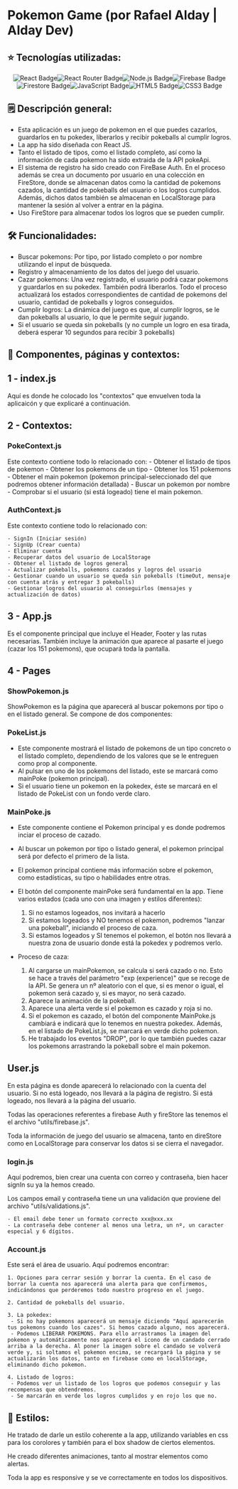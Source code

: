 # Pokemon Game (por Rafael Alday | Alday Dev)

## ⭐ Tecnologías utilizadas:

<div style="display: flex; flex-wrap: wrap; justify-content: center">
    <img src="https://img.shields.io/badge/React-61DAFB?style=for-the-badge&logo=react&logoColor=black&color=orange" alt="React Badge">
    <img src="https://img.shields.io/badge/React_Router-CA4245?style=for-the-badge&logo=react-router&logoColor=black&color=white" alt="React Router Badge">
    <img src="https://img.shields.io/badge/Node.js-339933?style=for-the-badge&logo=node.js&logoColor=black&color=white" alt="Node.js Badge">
    <img src="https://img.shields.io/badge/Firebase-FFCA28?style=for-the-badge&logo=firebase&logoColor=black&color=white" alt="Firebase Badge">
    <img src="https://img.shields.io/badge/Firestore-FFA000?style=for-the-badge&logo=firebase&logoColor=black&color=white" alt="Firestore Badge">
    <img src="https://img.shields.io/badge/JavaScript-F7DF1E?style=for-the-badge&logo=javascript&logoColor=black&color=white" alt="JavaScript Badge">
    <img src="https://img.shields.io/badge/HTML5-E34F26?style=for-the-badge&logo=html5&logoColor=black&color=white" alt="HTML5 Badge">
    <img src="https://img.shields.io/badge/CSS3-1572B6?style=for-the-badge&logo=css3&logoColor=black&color=white" alt="CSS3 Badge">
</div>




## 🗒️ Descripción general:
- Esta aplicación es un juego de pokemon en el que puedes cazarlos, guardarlos en tu pokedex, liberarlos y recibir pokeballs al cumplir logros.
- La app ha sido diseñada con React JS.
- Tanto el listado de tipos, como el listado completo, así como la información de cada pokemon ha sido extraida de la API pokeApi.
- El sistema de registro ha sido creado con FireBase Auth. En el proceso además se crea un documento por usuario en una colección en FireStore, donde se almacenan datos como la cantidad de pokemons cazados, la cantidad de pokeballs del usuario o los logros cumplidos. Además, dichos datos también se almacenan en LocalStorage para mantener la sesión al volver a entrar en la página.
- Uso FireStore para almacenar todos los logros que se pueden cumplir.    

## 🛠️ Funcionalidades:

- Buscar pokemons: Por tipo, por listado completo o por nombre utilizando el input de búsqueda.
- Registro y almacenamiento de los datos del juego del usuario.
- Cazar pokemons: Una vez registrado, el usuario podrá cazar pokemons y guardarlos en su pokedex. También podrá liberarlos. Todo el proceso actualizará los estados correspondientes de cantidad de pokemons del usuario, cantidad de pokeballs y logros conseguidos.
- Cumplir logros: La dinámica del juego es que, al cumplir logros, se le dan pokeballs al usuario, lo que le permite seguir jugando.
- Si el usuario se queda sin pokeballs (y no cumple un logro en esa tirada, deberá esperar 10 segundos para recibir 3 pokeballs)

## 📂 Componentes, páginas y contextos:

## 1 - index.js

Aquí es donde he colocado los "contextos" que envuelven toda la aplicaicón y que explicaré a continuación.

## 2 - Contextos: 

### PokeContext.js

Este contexto contiene todo lo relacionado con:
    - Obtener el listado de tipos de pokemon
    - Obtener los pokemons de un tipo
    - Obtener los 151 pokemons
    - Obtener el main pokemon (pokemon principal-seleccionado del que podremos obtener información detallada)
    - Buscar un pokemon por nombre
    - Comprobar si el usuario (si está logeado) tiene el main pokemon.

### AuthContext.js

Este contexto contiene todo lo relacionado con:

    - SignIn (Iniciar sesión)
    - SignUp (Crear cuenta)
    - Eliminar cuenta
    - Recuperar datos del usuario de LocalStorage
    - Obtener el listado de logros general
    - Actualizar pokeballs, pokemons cazados y logros del usuario
    - Gestionar cuando un usuario se queda sin pokeballs (timeOut, mensaje con cuenta atrás y entregar 3 pokeballs)
    - Gestionar logros del usuario al conseguirlos (mensajes y actualización de datos)

## 3 - App.js

Es el componente principal que incluye el Header, Footer y las rutas necesarias. También incluye la animación que aparece al pasarte el juego (cazar los 151 pokemons), que ocupará toda la pantalla.

## 4 - Pages

### ShowPokemon.js

ShowPokemon es la página que aparecerá al buscar pokemons por tipo o en el listado general. Se compone de dos componentes:

### PokeList.js

- Este componente mostrará el listado de pokemons de un tipo concreto o el listado completo, dependiendo de los valores que se le entreguen como prop al componente. 
- Al pulsar en uno de los pokemons del listado, este se marcará como mainPoke (pokemon principal).
- Si el usuario tiene un pokemon en la pokedex, éste se marcará en el listado de PokeList con un fondo verde claro.

### MainPoke.js

- Este componente contiene el Pokemon principal y es donde podremos inciar el proceso de cazado.
- Al buscar un pokemon por tipo o listado general, el pokemon principal será por defecto el primero de la lista.
- El pokemon principal contiene más información sobre el pokemon, como estadísticas, su tipo o habilidades entre otras.

- El botón del componente mainPoke será fundamental en la app. Tiene varios estados (cada uno con una imagen y estilos diferentes):
    1. Si no estamos logeados, nos invitará a hacerlo
    2. Si estamos logeados y NO tenemos el pokemon, podremos "lanzar una pokeball", iniciando el proceso de caza.
    3. Si estamos logeados y SI tenemos el pokemon, el botón nos llevará a nuestra zona de usuario donde está la pokedex y podremos verlo.

- Proceso de caza:
    1. Al cargarse un mainPokemon, se calcula si será cazado o no.
    Esto se hace a través del parámetro "exp (experience)" que se recoge de la API.
    Se genera un nº aleatorio con el que, si es menor o igual, el pokemon será cazado y, si es mayor, no será cazado.
    2. Aparece la animación de la pokeball.
    3. Aparece una alerta verde si el pokemon es cazado y roja si no.
    4. Si el pokemon es cazado, el botón del componente MainPoke.js cambiará e indicará que lo tenemos en nuestra pokedex. Además, en el listado de PokeList.js, se marcará en verde dicho pokemon.
    5. He trabajado los eventos "DROP", por lo que también puedes cazar los pokemons arrastrando la pokeball sobre el main pokemon.

## User.js

En esta página es donde aparecerá lo relacionado con la cuenta del usuario. Si no está logeado, nos llevará a la página de registro. Si está logeado, nos llevará a la página del usuario.

Todas las operaciones referentes a firebase Auth y fireStore las tenemos el el archivo "utils/firebase.js".

Toda la información de juego del usuario se almacena, tanto en direStore como en LocalStorage para conservar los datos si se cierra el navegador.

### login.js

Aquí podremos, bien crear una cuenta con correo y contraseña, bien hacer signIn su ya la hemos creado.

Los campos email y contraseña tiene un una validación que proviene del archivo "utils/validations.js".

    - El email debe tener un formato correcto xxx@xxx.xx
    - La contraseña debe contener al menos una letra, un nº, un caracter especial y 6 dígitos.

### Account.js

Este será el área de usuario. Aquí podremos encontrar:

    1. Opciones para cerrar sesión y borrar la cuenta. En el caso de borrar la cuenta nos aparecerá una alerta para que confirmemos, indicándonos que perderemos todo nuestro progreso en el juego.

    2. Cantidad de pokeballs del usuario.

    3. La pokedex: 
     - Si no hay pokemons aparecerá un mensaje diciendo "Aquí aparecerán tus pokemons cuando los cazes". Si hemos cazado alguno, nos aparecerá.
     - Podemos LIBERAR POKEMONS. Para ello arrastramos la imagen del pokemon y automáticamente nos aparecerá el icono de un candado cerrado arriba a la derecha. Al poner la imagen sobre el candado se volverá verde y, si soltamos el pokemon encima, se recargará la página y se actualizarán los datos, tanto en firebase como en localStorage, eliminando dicho pokemon.

    4. Listado de logros:
     - Podemos ver un listado de los logros que podemos conseguir y las recompensas que obtendremos.
     - Se marcarán en verde los logros cumplidos y en rojo los que no.

## 📄 Estilos:

He tratado de darle un estilo coherente a la app, utilizando variables en css para los corolores y también para el box shadow de ciertos elementos.

He creado diferentes animaciones, tanto al mostrar elementos como alertas.

Toda la app es responsive y se ve correctamente en todos los dispositivos.





